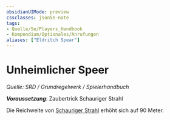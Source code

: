 ```yaml
---
obsidianUIMode: preview
cssclasses: json5e-note
tags:
- Quelle/5e/Players_Handbook
- Kompendium/Optionales/Anrufungen
aliases: ["Eldritch Spear"]
---
```

# Unheimlicher Speer
*Quelle: SRD / Grundregelwerk / Spielerhandbuch*  

***Voraussetzung***: Zaubertrick Schauriger Strahl

Die Reichweite von [Schauriger Strahl](Schauriger%20Strahl.md) erhöht sich auf 90 Meter.
  
